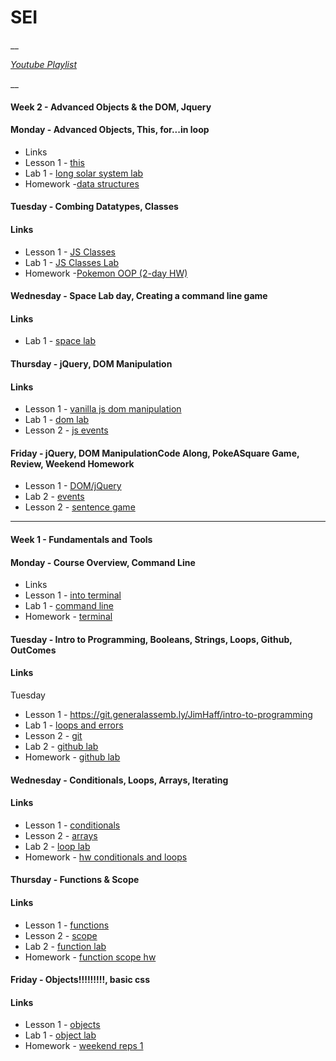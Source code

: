 # SEI
__

*[Youtube Playlist](https://www.youtube.com/playlist?list=PL51l5r1uFLPMLxN_aE-2uxt6xg96-i68-)* 

__


#### Week 2 - Advanced Objects & the DOM, Jquery

#### __Monday__ - Advanced Objects, This, for...in loop

* Links 
* Lesson 1 - [this](https://git.generalassemb.ly/JimHaff/Combining-datatypes/blob/master/README.md)
* Lab 1 - [long solar system lab](https://git.generalassemb.ly/WebDev-Connected-Classroom/solar-system-lab/blob/master/README.md)
* Homework -[data structures](https://git.generalassemb.ly/WebDev-Connected-Classroom/data-structures-hw)


#### __Tuesday__ - Combing Datatypes, Classes

#### Links 
* Lesson 1 - [JS Classes](https://git.generalassemb.ly/wdi-wc-march2018/classes)
* Lab 1 - [JS Classes Lab](https://git.generalassemb.ly/WebDev-Connected-Classroom/classes-lab)
* Homework -[Pokemon OOP (2-day HW)](https://git.generalassemb.ly/WebDev-Connected-Classroom/oop-pokemon-2day-hw)

#### __Wednesday__ - Space Lab day, Creating a command line game

#### Links 

* Lab 1 - [space lab](https://git.generalassemb.ly/WebDev-Connected-Classroom/space-battle-all-day-lab/)

#### __Thursday__ - jQuery, DOM Manipulation

#### Links 

* Lesson 1 - [vanilla js dom manipulation](https://git.generalassemb.ly/WebDev-Connected-Classroom/Vanilla-Dom-Intro-Js)
* Lab 1 -    [dom lab](https://git.generalassemb.ly/WebDev-Connected-Classroom/LOTR-Vanilla)
* Lesson 2 - [js events](https://git.generalassemb.ly/WebDev-Connected-Classroom/Js-Dom-Events)


#### __Friday__ - jQuery, DOM ManipulationCode Along, PokeASquare Game, Review, Weekend Homework

* Lesson 1 - [DOM/jQuery](https://git.generalassemb.ly/WebDev-Connected-Classroom/DOM-jQuery/blob/master/README.md)
* Lab 2 -    [events](https://git.generalassemb.ly/wdi-wc-march2018/jQuery-Events-Lab/blob/master/README.md)
* Lesson 2 - [sentence game]()
___


#### Week 1 - Fundamentals and Tools

#### __Monday__ - Course Overview, Command Line

* Links 
* Lesson 1 - [into terminal](https://git.generalassemb.ly/WebDev-Connected-Classroom/intro-terminal)
* Lab 1 - [command line](https://git.generalassemb.ly/WebDev-Connected-Classroom/command-line-lab)
* Homework - [terminal](https://git.generalassemb.ly/WebDev-Connected-Classroom/hw-unix-cli-practice)


#### __Tuesday__ - Intro to Programming, Booleans, Strings, Loops, Github, OutComes

#### Links 

Tuesday
* Lesson 1 - https://git.generalassemb.ly/JimHaff/intro-to-programming
* Lab 1 - [loops and errors](https://git.generalassemb.ly/WebDev-Connected-Classroom/loops-and-errors/blob/master/README.md)
* Lesson 2 - [git](https://git.generalassemb.ly/WebDev-Connected-Classroom/github/blob/master/README.md)
* Lab 2 - [github lab](https://git.generalassemb.ly/WebDev-Connected-Classroom/git-github-lab/)
* Homework - [github lab](https://git.generalassemb.ly/WebDev-Connected-Classroom/git-github-lab/)



#### __Wednesday__ - Conditionals, Loops, Arrays, Iterating

#### Links 

* Lesson 1 -  [conditionals](https://git.generalassemb.ly/WebDev-Connected-Classroom/conditionals-and-loops/blob/master/README.md)
* Lesson 2 -  [arrays](https://git.generalassemb.ly/WebDev-Connected-Classroom/Arrays-iterating-over-them/blob/master/README.md)
* Lab 2 -     [loop lab](https://git.generalassemb.ly/WebDev-Connected-Classroom/loop-lab/blob/master/README.md)
* Homework - [hw conditionals and loops](https://git.generalassemb.ly/WebDev-Connected-Classroom/HW-Loops-Conditionals/blob/master/README.md)


#### __Thursday__ - Functions & Scope

#### Links 

* Lesson 1 -  [functions](https://git.generalassemb.ly/JimHaff/functions/blob/master/README.md)
* Lesson 2 -  [scope](https://git.generalassemb.ly/WebDev-Connected-Classroom/Scope)
* Lab 2 -     [function lab](https://git.generalassemb.ly/WebDev-Connected-Classroom/functions-lab/blob/master/README.md)
* Homework -  [function scope hw](https://git.generalassemb.ly/WebDev-Connected-Classroom/functions-scope-hw)



#### __Friday__ - Objects!!!!!!!!!, basic css

#### Links 


* Lesson 1 -  [objects](https://git.generalassemb.ly/WebDev-Connected-Classroom/Objects/blob/master/README.md)
* Lab 1 -  [object lab](https://git.generalassemb.ly/WebDev-Connected-Classroom/Objects-lab/blob/master/README.md)
* Homework - [weekend reps 1](https://git.generalassemb.ly/WebDev-Connected-Classroom/weekend-reps/)


